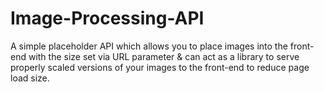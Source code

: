 # Image-Processing-API
A simple placeholder API which allows you to place images into the front-end with the size set via URL parameter &amp; can act as a library to serve properly scaled versions of your images to the front-end to reduce page load size.
